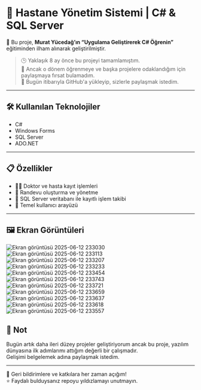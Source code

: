 # 🏥 Hastane Yönetim Sistemi | C# & SQL Server

📘 Bu proje, **Murat Yücedağ’ın “Uygulama Geliştirerek C# Öğrenin”** eğitiminden ilham alınarak geliştirilmiştir.

> 🕒 Yaklaşık 8 ay önce bu projeyi tamamlamıştım.  
> 🧭 Ancak o dönem öğrenmeye ve başka projelere odaklandığım için paylaşmaya fırsat bulamadım.  
> 💾 Bugün itibarıyla GitHub'a yükleyip, sizlerle paylaşmak istedim.

---

## 🛠️ Kullanılan Teknolojiler

- C#  
- Windows Forms  
- SQL Server  
- ADO.NET 

---

## 📋 Özellikler

- 👨‍⚕️ Doktor ve hasta kayıt işlemleri  
- 📅 Randevu oluşturma ve yönetme  
- 🧾 SQL Server veritabanı ile kayıtlı işlem takibi  
- 💬 Temel kullanıcı arayüzü

---


## 🖼️ Ekran Görüntüleri
![Ekran görüntüsü 2025-06-12 233030](https://github.com/user-attachments/assets/9ed5129d-2433-4774-9848-b1a36d54d45c)
![Ekran görüntüsü 2025-06-12 233113](https://github.com/user-attachments/assets/2241b54c-c956-4770-9484-3cbade77e473)
![Ekran görüntüsü 2025-06-12 233207](https://github.com/user-attachments/assets/a86fcb1f-24d9-41a0-b84d-465004def736)
![Ekran görüntüsü 2025-06-12 233233](https://github.com/user-attachments/assets/ed1ddea2-aaaf-4d13-9b24-e128fff4ea4a)
![Ekran görüntüsü 2025-06-12 233454](https://github.com/user-attachments/assets/3f6feb85-396b-4465-a65f-aaf70ec518ee)
![Ekran görüntüsü 2025-06-12 233743](https://github.com/user-attachments/assets/164c1b8b-b111-4af2-9c9e-31a5e21f0202)
![Ekran görüntüsü 2025-06-12 233721](https://github.com/user-attachments/assets/cac3d18b-1625-4b4d-b5ff-09d7693a1431)
![Ekran görüntüsü 2025-06-12 233659](https://github.com/user-attachments/assets/ed5b855e-dac3-4cbc-92f2-f6fab969d42d)
![Ekran görüntüsü 2025-06-12 233637](https://github.com/user-attachments/assets/bd72f0f1-b9b8-4c3d-881d-9f428ca5f588)
![Ekran görüntüsü 2025-06-12 233618](https://github.com/user-attachments/assets/33b1c039-ea96-49c2-b8de-b1ed884b8e61)
![Ekran görüntüsü 2025-06-12 233557](https://github.com/user-attachments/assets/abe22865-4ec8-438d-8e91-82947e8ebd5d)


## 📌 Not

Bugün artık daha ileri düzey projeler geliştiriyorum ancak bu proje, yazılım dünyasına ilk adımlarımı attığım değerli bir çalışmadır.  
Gelişimi belgelemek adına paylaşmak istedim.

---

📩 Geri bildirimlere ve katkılara her zaman açığım!  
⭐ Faydalı bulduysanız repoyu yıldızlamayı unutmayın.
